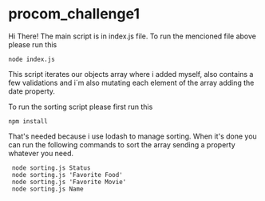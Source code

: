 # procom_challenge1
Hi There!
The main script is in index.js file.
To run the mencioned file above please run this
    
    node index.js
    
This script iterates our objects array where i added myself, also contains a few validations and i´m also mutating each element of the array adding the date property.

To run the sorting script please first run this

    npm install
    
That's needed because i use lodash to manage sorting.
When it's done you can run the following commands to sort the array sending a property whatever you need.

     node sorting.js Status
     node sorting.js 'Favorite Food'
     node sorting.js 'Favorite Movie'
     node sorting.js Name

